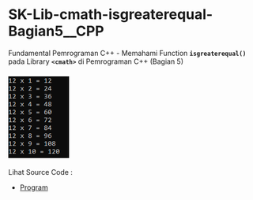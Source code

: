# SK-Lib-cmath-isgreaterequal-Bagian5__CPP
Fundamental Pemrograman C++ - Memahami Function <code><b>isgreaterequal()</b></code> pada Library <code><b>&lt;cmath></b></code> di Pemrograman C++ (Bagian 5)<br><br>
<img src="https://github.com/RizkyKhapidsyah/SK-Lib-cmath-isgreaterequal-Bagian5__CPP/blob/master/SK-Lib-cmath-isgreaterequal-Bagian5__CPP/result/001.PNG"><br><br>
Lihat Source Code : <br>
- <a href="https://github.com/RizkyKhapidsyah/SK-Lib-cmath-isgreaterequal-Bagian5__CPP/blob/master/SK-Lib-cmath-isgreaterequal-Bagian5__CPP/Source.cpp">Program</a>
